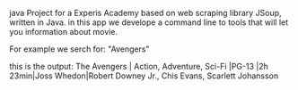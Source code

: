 java Project for a Experis Academy based on web scraping library JSoup, written in Java. 
in this app we develope a command line to tools that will let you information about movie.

For example we serch for: "Avengers"


this is the output:              The Avengers | Action, Adventure, Sci-Fi |PG-13 |2h 23min|Joss Whedon|Robert Downey Jr., Chis Evans, Scarlett Johansson


